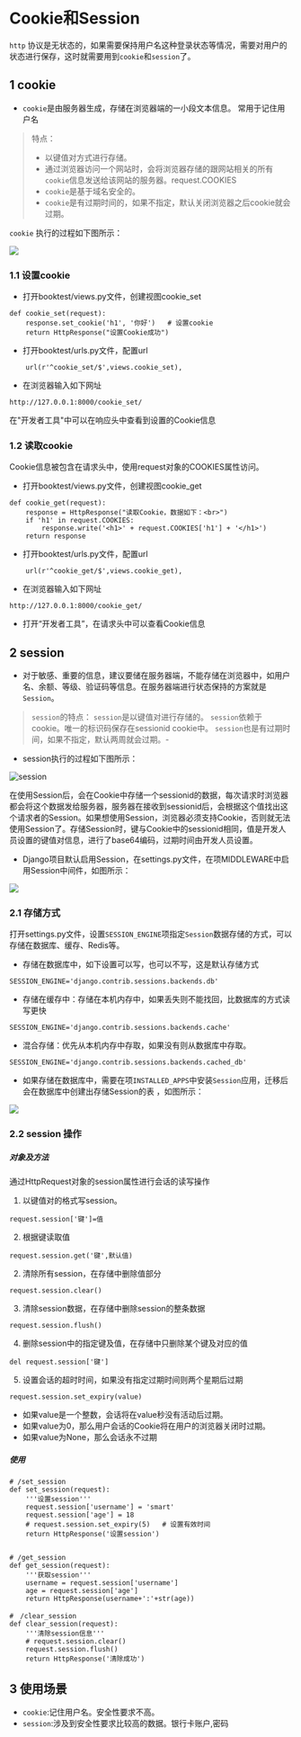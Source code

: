 # Cookie和Session

`http` 协议是无状态的，如果需要保持用户名这种登录状态等情况，需要对用户的状态进行保存，这时就需要用到`cookie`和`session`了。

## 1 cookie

- `cookie`是由服务器生成，存储在浏览器端的一小段文本信息。 常用于记住用户名

> 特点：
>
> - 以键值对方式进行存储。
> - 通过浏览器访问一个网站时，会将浏览器存储的跟网站相关的所有`cookie`信息发送给该网站的服务器。request.COOKIES
> - `cookie`是基于域名安全的。
> -  `cookie`是有过期时间的，如果不指定，默认关闭浏览器之后cookie就会过期。

`cookie` 执行的过程如下图所示：

![](https://raw.githubusercontent.com/zhi-z/Python/master/Django/Cookie%E5%92%8CSession/images/cookie.png)

### 1.1  设置cookie

- 打开booktest/views.py文件，创建视图cookie_set

```
def cookie_set(request):
    response.set_cookie('h1', '你好')   # 设置cookie
    return HttpResponse("设置Cookie成功")
```

- 打开booktest/urls.py文件，配置url

```
    url(r'^cookie_set/$',views.cookie_set),
```

- 在浏览器输入如下网址

```
http://127.0.0.1:8000/cookie_set/
```

在"开发者工具"中可以在响应头中查看到设置的Cookie信息

### 1.2 读取cookie

Cookie信息被包含在请求头中，使用request对象的COOKIES属性访问。

- 打开booktest/views.py文件，创建视图cookie_get

```
def cookie_get(request):
    response = HttpResponse("读取Cookie，数据如下：<br>")
    if 'h1' in request.COOKIES:
        response.write('<h1>' + request.COOKIES['h1'] + '</h1>')
    return response
```

- 打开booktest/urls.py文件，配置url

```
    url(r'^cookie_get/$',views.cookie_get),
```

- 在浏览器输入如下网址

```
http://127.0.0.1:8000/cookie_get/
```

- 打开“开发者工具”，在请求头中可以查看Cookie信息

## 2 session

- 对于敏感、重要的信息，建议要储在服务器端，不能存储在浏览器中，如用户名、余额、等级、验证码等信息。在服务器端进行状态保持的方案就是`Session`。

> `session`的特点：
> `session`是以键值对进行存储的。
> `session`依赖于cookie。唯一的标识码保存在sessionid cookie中。
> `session`也是有过期时间，如果不指定，默认两周就会过期。-

- session执行的过程如下图所示：

![session](https://raw.githubusercontent.com/zhi-z/Python/master/Django/Cookie%E5%92%8CSession/images/session.png)

在使用Session后，会在Cookie中存储一个sessionid的数据，每次请求时浏览器都会将这个数据发给服务器，服务器在接收到sessionid后，会根据这个值找出这个请求者的Session。如果想使用Session，浏览器必须支持Cookie，否则就无法使用Session了。存储Session时，键与Cookie中的sessionid相同，值是开发人员设置的键值对信息，进行了base64编码，过期时间由开发人员设置。

- Django项目默认启用Session，在settings.py文件，在项MIDDLEWARE中启用Session中间件，如图所示：

![](https://raw.githubusercontent.com/zhi-z/Python/master/Django/Cookie%E5%92%8CSession/images/session_middleware.png)

### 2.1 存储方式 

打开settings.py文件，设置`SESSION_ENGINE`项指定`Session`数据存储的方式，可以存储在数据库、缓存、Redis等。

- 存储在数据库中，如下设置可以写，也可以不写，这是默认存储方式

```
SESSION_ENGINE='django.contrib.sessions.backends.db'
```

- 存储在缓存中：存储在本机内存中，如果丢失则不能找回，比数据库的方式读写更快

```
SESSION_ENGINE='django.contrib.sessions.backends.cache'
```

- 混合存储：优先从本机内存中存取，如果没有则从数据库中存取。

```
SESSION_ENGINE='django.contrib.sessions.backends.cached_db'
```

- 如果存储在数据库中，需要在项`INSTALLED_APPS`中安装`Session`应用，迁移后会在数据库中创建出存储Session的表 ，如图所示：

![](https://raw.githubusercontent.com/zhi-z/Python/master/Django/Cookie%E5%92%8CSession/images/session_table.png)





### 2.2 session 操作

##### 对象及方法

通过HttpRequest对象的session属性进行会话的读写操作

1. 以键值对的格式写session。

```
request.session['键']=值
```

2. 根据键读取值

```
request.session.get('键',默认值)
```

2. 清除所有session，在存储中删除值部分

```
request.session.clear()
```

3. 清除session数据，在存储中删除session的整条数据

```
request.session.flush()
```

4. 删除session中的指定键及值，在存储中只删除某个键及对应的值

```
del request.session['键']
```

5. 设置会话的超时时间，如果没有指定过期时间则两个星期后过期

```
request.session.set_expiry(value)
```

- 如果value是一个整数，会话将在value秒没有活动后过期。
- 如果value为0，那么用户会话的Cookie将在用户的浏览器关闭时过期。
- 如果value为None，那么会话永不过期

##### 使用

```
# /set_session
def set_session(request):
    '''设置session'''
    request.session['username'] = 'smart'
    request.session['age'] = 18
    # request.session.set_expiry(5)   # 设置有效时间
    return HttpResponse('设置session')


# /get_session
def get_session(request):
    '''获取session'''
    username = request.session['username']
    age = request.session['age']
    return HttpResponse(username+':'+str(age))

#　/clear_session
def clear_session(request):
    '''清除session信息'''
    # request.session.clear()
    request.session.flush()
    return HttpResponse('清除成功')
```

## 3 使用场景

- `cookie`:记住用户名。安全性要求不高。
- `session`:涉及到安全性要求比较高的数据。银行卡账户,密码